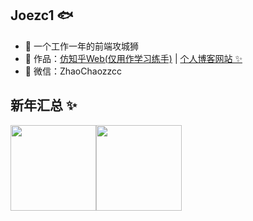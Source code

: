## Joezc1 🐟

- 🐧 一个工作一年的前端攻城狮
- 🏡 作品：<a href="http://39.106.159.120:8848/web" target="_blank">仿知乎Web(仅用作学习练手)</a> | <a href="http://39.106.159.120:8848/web/docs/" target="_blank">个人博客网站 ✨</a>
- 💬 微信：ZhaoChaozzcc

## 新年汇总 ✨

<img align="" height="137px" src="https://github-readme-stats.vercel.app/api?username=liyupi&hide_title=true&hide_border=true&show_icons=true&include_all_commits=true&line_height=21&bg_color=0,EC6C6C,FFD479,FFFC79,73FA79&theme=graywhite&locale=cn" /><img align="" height="137px" src="https://github-readme-stats.vercel.app/api/top-langs/?username=liyupi&hide_title=true&hide_border=true&layout=compact&bg_color=0,73FA79,73FDFF,D783FF&theme=graywhite&locale=cn" />
